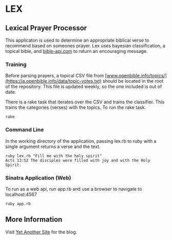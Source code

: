 LEX
===

Lexical Prayer Processor
------------------------

This applicaton is used to determine an appropriate biblical verse to recommend based on someones prayer.  Lex uses bayesian classification, a topical bible, and [bible-api.com](http://bible-api.com) to return an encouraging message.

### Training ###

Before parsing prayers, a topical CSV file from [www.openbible.info/topics/](https://a.openbible.info/data/topic-votes.txt) should be located in the root of the repository.  This file is updated weekly, so the one included is out of date.  

There is a rake task that iterates over the CSV and trains the classifier.  This trains the categories (verses) with the topics.  To run the rake task.

    rake

### Command Line ###

In the working directory of the application, passing lex.rb to ruby with a single argument returns a verse and the text.

    ruby lex.rb "Fill me with the holy spirit"
    Acts 13:52 The disciples were filled with joy and with the Holy Spirit.

### Sinatra Application (Web) ###

To run as a web api, run app.rb and use a browser to navigate to localhost:4567

    ruby app.rb

More Information
----------------

Visit [Yet Another Site](http://www.yetanother.site/praybook/2016/03/29/prayer-lexer-rewrite-sinatra.html) for the blog.
